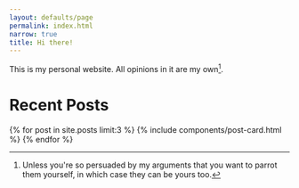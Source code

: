 ```yaml
---
layout: defaults/page
permalink: index.html
narrow: true
title: Hi there!
---
```

This is my personal website. All opinions in it are my
own[^opinions].  

[^opinions]:
    Unless you're so persuaded by my arguments that you want to parrot them
    yourself, in which case they can be yours too.

# Recent Posts

{% for post in site.posts limit:3 %}
{% include components/post-card.html %}
{% endfor %}


